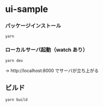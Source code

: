 # ui-sample
### パッケージインストール

```
yarn
```

### ローカルサーバ起動（watch あり）

```
yarn dev
```

→ http://localhost:8000 でサーバが立ち上がる


## ビルド

```
yarn build
```
